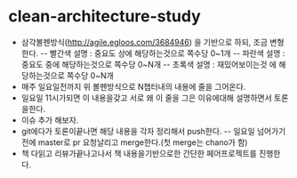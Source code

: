 # clean-architecture-study

- 삼각볼펜방식(http://agile.egloos.com/3684946) 을 기반으로 하되, 조금 변형한다.
-- 빨간색 설명 : 중요도 상에 해당하는것으로 쪽수당 0~1개
-- 파란색 설명 : 중요도 중에 해당하는것으로 쪽수당 0~N개
-- 초록색 설명 : 재밌어보이는것 에 해당하는것으로 쪽수당 0~N개
- 매주 일요일전까지 위 볼펜방식으로 N챕터내의 내용에 줄을 그어온다.
- 일요일 11시가되면 이 내용을갖고 서로 왜 이 줄을 그은 이유에대해 설명하면서 토론을한다.
- 이슈 추가 해보자.
- git에다가 토론이끝나면 해당 내용을 각자 정리해서 push한다.
-- 일요일 넘어가기전에 master로 pr 요청날리고 merge한다.(첫 merge는 chano가 함)
- 책 다읽고 리뷰가끝나고나서 책 내용을기반으로한 간단한 페어프로젝트를 진행한다.
